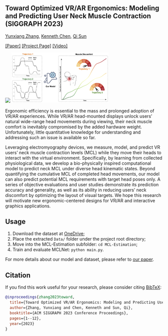 ## Toward Optimized VR/AR Ergonomics: Modeling and Predicting User Neck Muscle Contraction (SIGGRAPH 2023)

[Yunxiang Zhang](https://yunxiangzhang.github.io/), [Kenneth Chen](https://kenchen10.github.io/), [Qi Sun](https://qisun.me/)

[\[Paper\]](https://www.immersivecomputinglab.org/wp-content/uploads/2023/05/xr-ergonomics-neck-comfort.pdf) [\[Project Page\]](https://www.immersivecomputinglab.org/publication/toward-optimized-vr-ar-ergonomics-modeling-and-predicting-user-neck-muscle-contraction/) [\[Video\]](https://www.youtube.com/watch?v=XO8VR1tJoaI)

<p float="left">
  <img src="Docs/teaser-left.png" width="37.3%" />
  <img src="Docs/teaser-right.png" width="61.7%" />
</p>

Ergonomic efficiency is essential to the mass and prolonged adoption of VR/AR experiences. While VR/AR head-mounted displays unlock users’ natural wide-range head movements during viewing, their neck muscle comfort is inevitably compromised by the added hardware weight. Unfortunately, little quantitative knowledge for understanding and addressing such an issue is available so far.

Leveraging electromyography devices, we measure, model, and predict VR users’ neck muscle contraction levels (MCL) while they move their heads to interact with the virtual environment. Specifically, by learning from collected physiological data, we develop a bio-physically inspired computational model to predict neck MCL under diverse head kinematic states. Beyond quantifying the cumulative MCL of completed head movements, our model can also predict potential MCL requirements with target head poses only. A series of objective evaluations and user studies demonstrate its prediction accuracy and generality, as well as its ability in reducing users’ neck discomfort by optimizing the layout of visual targets. We hope this research will motivate new ergonomic-centered designs for VR/AR and interactive graphics applications.

## Usage

1. Download the dataset at [OneDrive](https://1drv.ms/f/s!Ahl4AorfaIk6kP1fu47JkKarPTepug?e=6kUopa);
2. Place the extracted `Data/` folder under the project root directory;
3. Move into the MCL-Estimation subfolder: `cd MCL-Estimation`;
4. Train and evaluate MCLNet: `python main.py`.

For more details about our model and dataset, please refer to [our paper](https://www.immersivecomputinglab.org/wp-content/uploads/2023/05/xr-ergonomics-neck-comfort.pdf).

## Citation

If you find this work useful for your research, please consider citing [BibTeX](Docs/xr-ergonomics-neck-comfort.bib):

```bibtex
@inproceedings{zhang2023toward,
  title={Toward Optimized VR/AR Ergonomics: Modeling and Predicting User Neck Muscle Contraction},
  author={Zhang, Yunxiang and Chen, Kenneth and Sun, Qi},
  booktitle={ACM SIGGRAPH 2023 Conference Proceedings},
  pages={1--12},
  year={2023}
}
```